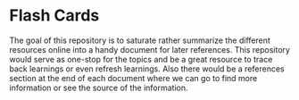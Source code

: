 # Flash Cards
The goal of this repository is to saturate rather summarize the different resources online into a handy document for later references. This repository would serve as one-stop for the topics and be a great resource to trace back learnings or even refresh learnings. Also there would be a references section at the end of each document where we can go to find more information or see the source of the information.
